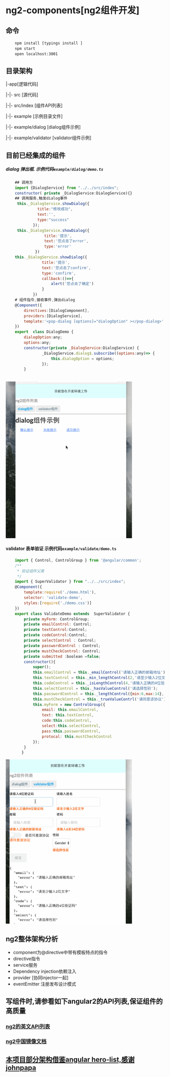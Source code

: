 # ng2-components[ng2组件开发]
## 命令
```bash
    npm install [typings install ]
    npm start
    open localhost:3001
```

## 目录架构
|-app[逻辑代码]  

|-|- src [源代码]  

|-|- src/index [组件API列表]  

|-|- example [示例目录文件]  

|-|- example/dialog [dialog组件示例]  

|-|- example/validator [validator组件示例]  

## 目前已经集成的组件
##### dialog 弹出框.  示例代码```example/dialog/demo.ts```
```javascript
    ## 调用方
    import {DialogService} from "../../src/index";
    constructor( private _DialogService:DialogService){}
    ## 调用服务,触发dialog事件
     this._DialogService.showDialog({
              title:"修改成功",
              text:'',
              type:"success"
            });
     this._DialogService.showDialog({
                 title:'提示',
                 text:'您点击了error',
                 type:'error'
             })       
    this._DialogService.showDialog({
                title:'提示',
                text:'您点击了confirm',
                type:'confirm',
                callback:()=>{
                    alert('您点击了确定')
                }
            })
    # 组件指令,接收事件,弹出dialog      
    @Component({
        directives:[DialogComponent],
        providers:[DialogService],
        template:'<pop-dialog [options]="dialogOption" ></pop-dialog>' 
    })
    export  class DialogDemo {
        dialogOption:any;
        options:any;
        constructor(private _DialogService:DialogService) {
                _DialogService.dialog$.subscribe((options:any)=> {
                    this.dialogOption = options;
                });
        }        
        
```
<img src='./assets/dialog.gif' width='400px'>

#### validator 表单验证 示例代码```example/validate/demo.ts```
```javascript
    import { Control, ControlGroup } from '@angular/common';
    /**
     * 验证组件父类
     */
    import { SuperValidator } from "../../src/index";
    @Component({
        template:require('./demo.html'),
        selector: 'validate-demo',
        styles:[require('./demo.css')]
    })
    export class ValidateDemo extends  SuperValidator {
        private myForm: ControlGroup;
        private emailControl: Control;
        private textControl:Control;
        private codeControl:Control;
        private selectControl : Control;
        private passwordControl : Control;
        private mustCheckControl: Control;
        private submitted :boolean =false;
        constructor(){
            super();
            this.emailControl = this._emailControl('请输入正确的邮箱地址');
            this.textControl = this._min_lengthControl(2,'请至少输入2位文字');
            this.codeControl = this._isLengthControl(4,'请输入正确的4位验证码');
            this.selectControl = this._hasValueControl('请选择性别');
            this.passwordControl = this._lengthControl({min:6,max:14},'请输入6至14位密码');
            this.mustCheckControl = this._trueValueContrl('请同意该协议');
            this.myForm = new ControlGroup({
                email: this.emailControl,
                text: this.textControl,
                code:this.codeControl,
                select:this.selectControl,
                pass:this.passwordControl,
                protocal: this.mustCheckControl
            });
        }
       }
```    
<img src='./assets/validator.gif' width='400px'>

## ng2整体架构分析
- component为@directive中带有模板特点的指令
- directive指令
- service服务
- Dependency injection依赖注入
- provider [协同injector一起]
- eventEmitter 注册发布设计模式

## 写组件时,请参看如下angular2的API列表,保证组件的高质量
### [ng2的英文API列表](https://angular.io/docs/ts/latest/api/)
### [ng2中国镜像文档](http://a2.hubwiz.com/docs/ts/latest/api/)


## [本项目部分架构借鉴angular hero-list,感谢johnpapa](https://github.com/johnpapa/angular2-tour-of-heroes.git)

